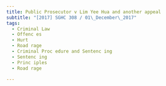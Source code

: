 ```yaml
---
title: Public Prosecutor v Lim Yee Hua and another appeal 
subtitle: "[2017] SGHC 308 / 01\_December\_2017"
tags:
  - Criminal Law
  - Offenc es
  - Hurt
  - Road rage
  - Criminal Proc edure and Sentenc ing
  - Sentenc ing
  - Princ iples
  - Road rage

---
```


